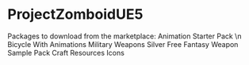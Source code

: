 # ProjectZomboidUE5

Packages to download from the marketplace:
Animation Starter Pack \n
Bicycle With Animations
Military Weapons Silver
Free Fantasy Weapon Sample Pack
Craft Resources Icons
